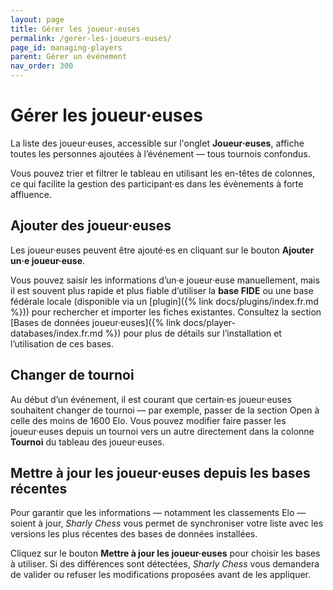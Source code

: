 ```yaml
---
layout: page
title: Gérer les joueur·euses
permalink: /gerer-les-joueurs-euses/
page_id: managing-players
parent: Gérer un événement
nav_order: 300
---
```


# Gérer les joueur·euses

La liste des joueur·euses, accessible sur l'onglet **Joueur·euses**, affiche toutes les personnes ajoutées à l’événement — tous tournois confondus.

Vous pouvez trier et filtrer le tableau en utilisant les en-têtes de colonnes, ce qui facilite la gestion des participant·es dans les évènements à forte affluence.

## Ajouter des joueur·euses

Les joueur·euses peuvent être ajouté·es en cliquant sur le bouton **Ajouter un·e joueur·euse**.

Vous pouvez saisir les informations d’un·e joueur·euse manuellement, mais il est souvent plus rapide et plus fiable d’utiliser la **base FIDE** ou une base fédérale locale (disponible via un [plugin]({% link docs/plugins/index.fr.md %})) pour rechercher et importer les fiches existantes. 
Consultez la section [Bases de données joueur·euses]({% link docs/player-databases/index.fr.md %}) pour plus de détails sur l’installation et l’utilisation de ces bases.

## Changer de tournoi

Au début d’un événement, il est courant que certain·es joueur·euses souhaitent changer de tournoi — par exemple, passer de la section Open à celle des moins de 1600 Elo.
Vous pouvez modifier faire passer les joueur·euses depuis un tournoi vers un autre directement dans la colonne **Tournoi** du tableau des joueur·euses.

## Mettre à jour les joueur·euses depuis les bases récentes

Pour garantir que les informations — notamment les classements Elo — soient à jour, _Sharly Chess_ vous permet de synchroniser votre liste avec les versions les plus récentes des bases de données installées.

Cliquez sur le bouton **Mettre à jour les joueur·euses** pour choisir les bases à utiliser. Si des différences sont détectées, _Sharly Chess_ vous demandera de valider ou refuser les modifications proposées avant de les appliquer.
